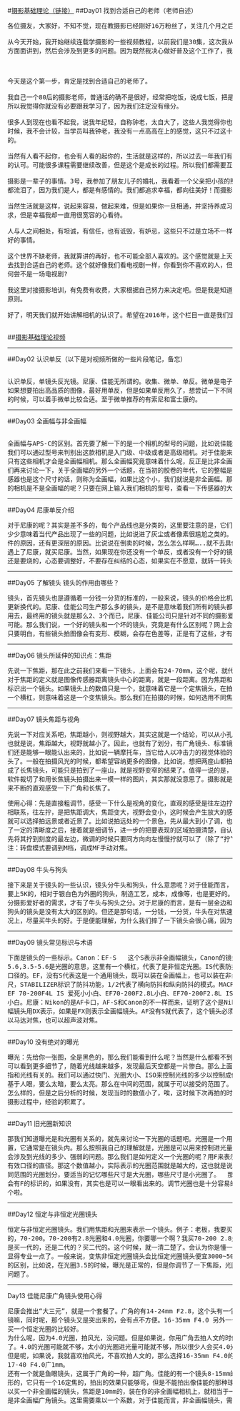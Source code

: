 #[摄影基础理论（链接）](http://www.ganlantu.com/course/63/lesson/list)
##Day01 找到合适自己的老师（老师自述）
<pre>
各位摄友，大家好，不知不觉，现在教摄影已经刚好16万粉丝了，关注几个月之后，基本都了解我了，新关注的，估计还是很陌生。

从今天开始，我开始继续连载学摄影的一些视频教程，以前我们是30集，这次我从2016年开始，我们就增加一些课程，把基础的方
方面面讲到，然后会涉及到更多的问题。因为既然我决心做好普及这个工作了，我就好好坚持下去了。

 

今天是这个第一步，肯定是找到合适自己的老师了。

我自己一个80后的摄影老师，普通话的确不是很好，经常把吃饭，说成七饭，把是说成系，即使我的课程讲的很好，也很多人不习惯。
所以我觉得你就没有必要跟我学习了，因为我们注定没有缘分。

很多人到现在也看不起我，说我年纪轻，自称钟老，太自大了，这些人我觉得你也好好休息，不要生气，因为你不知道为什么叫钟老的
时候，我不会计较，当学员叫我钟老，我没有一点高高在上的感觉，这只不过这十几年来的一个称谓，你太在乎，说明我们是很难沟通
的。

当然有人看不起你，也会有人看的起你的，生活就是这样的，所以过去一年我们有很多学员选择加入了橄榄图这个摄影家庭。就是对我
的认可。可能很多课程需要继续改善，但是这个是成长的过程。所以我们都需要互相包容。

摄影是一辈子的事情。3号，我参加了朋友儿子的婚礼，我看着一个父亲把小孩的照片从小放到结婚的时候，我看到很多跟我一样的男人
都流泪了，因为我们是人，都是有感情的。我们都追求幸福，都向往美好！而摄影是最好的记录方式。

当然生活就是这样，说起来容易，做起来难，但是如果你一旦相通，并坚持养成习惯，那我们就没有什么遗憾了。摄影教学我会用严格要
求，但是幸福我却一直用很宽容的心看待。

人与人之间相处，有坦诚，有信任，也有诋毁，有妒忌，这些只不过是立场不一样。但是我觉得心存感恩，少打扰被人，做好自己就是很
好的事情。

这个世界不缺老师，我就算讲的再好，也不可能全部人喜欢的。这个感觉就是上天估计设计的一个规律来的。所以我一般都祝福这些同学，
去找到合适自己的老师。这个就好像我们看电视剧一样，你看到你不喜欢的人，但是这个不喜欢的人，在里面还是有他的拥护者。人生，
何尝不是一场电视剧?

我这里对接摄影培训，有免费有收费，大家根据自己努力来决定吧。但是我是知道免费只是一种体验。收费是一种能力。不过这些都是自愿
原则。

好了，明天我们就开始讲解相机的认识了。希望在2016年，这个栏目一直是我们坚持的！

</pre>
##[摄影基础理论视频](http://www.ganlantu.com/course/63/lesson/list)
***
##Day02 认识单反（以下是对视频所做的一些片段笔记，备忘）
<pre> 
认识单反，单镜头反光镜。尼康、佳能无所谓的。收集、微单、单反。微单是电子取景，相对于单反的光学取景，是比较的慢的。
如果想要拍出高品质的图像，最好用单反，但是如果单反用久了，想尝试一下不同的风格，也可以用微单，对于女性用户呢，开始
的时候，可以着手微单比较合适。至于微单推荐的有索尼和富士康的。
</pre>
***
##Day03 全画幅与非全画幅
<pre> 
全画幅与APS-C的区别。首先要了解一下的是一个相机的型号的问题，比如说佳能，在相机的前面就会标注出来，它的具体的型号，
我们可以通过型号来判别出这款相机是入门级、中级或者是高级相机。对于佳能来说1D、5DIII、6D是属于高级相机了，通常来说，
只有这些相机才会是全画幅相机。那么全画幅究竟意味着什么呢，反正是比非全画幅好的。比如说有着更低的噪点等。好，现在我
们再来讨论一下，关于全画幅的另外一个话题，在当初的胶卷的年代，它的整幅是36*24的，所以在单反的传感器中，如果它的传
感器也是这个尺寸的话，则称为全画幅，如果比这个小，我们就说是非全画幅。那么除了上述的方法，我们有什么方法来确定自己
的相机是不是全画幅的呢？只要在网上输入我们相机的型号，查看一下传感器的大小就可以了。
</pre>
***
##Day04 尼康单反介绍
<pre>
对于尼康的呢？其实是差不多的，每个产品线也是分类的，这里要注意的是，它们是有不同的产品线的，其实每个产品的升级多多
少少意味着当代产品出现了一些的问题，比如说进了灰尘或者像素很尴尬之类的。有些人讨论尼康好还是佳能好，本质上并不是硬
件的原因，还有更深层的原因。比说说在倒卖的时候，怎么怎么样啊…..就不去具体的讨论了。总之，如果你遇上了佳能就买佳能，
遇上了尼康，就买尼康。当然，如果现在你还没有一个单反，或者没有一个好的镜头，就要准备一下了。有些时候，钱该烧的时候
还是要烧的，心态要调整好，不要存在纠结的心态，如果实在不愿意，就转一转头，不玩摄影也是可以的。
</pre>
***
##Day05 了解镜头 镜头的作用由哪些？
<pre>
镜头，首先镜头也是遵循着一分钱一分货的标准的，一般来说，镜头的价格会比机身贵，为什么呢，因为镜头可以保值，而机身是会
更新换代的。尼康、佳能公司生产那么多的镜头，是不是意味着我们所有的镜头都要体验一遍呢？其实并不是，最后你会发现，用来
用去，最终用的镜头就是那么2、3个而已，尼康、佳能公司只是针对不同的摄影爱好者的偏好去设计的，当然也不排除他们想多卖的
可能。那么我们说，一个好的镜头和一个坏的镜头，究竟是有什么区别呢？网上会给出一些色散、直方图之类的，看着就头疼，其实
只要明白，有些镜头拍图像会有变形、模糊，会存在色差等，正是有了这些，才有了区分一个镜头好坏的标准。
</pre>
***
##Day06 镜头所延伸的知识点：焦距
<pre>
先说一下焦距，那在此之前我们来看一下镜头，上面会有24-70mm，这个呢，就代表着焦距。很直观吧。成像原理其实就是小孔成像啦，
对于焦距的定义就是图像传感器距离镜头中心的距离，就是一段距离。因为焦距和镜头是分不开的嘛，所以通常来说，我们会以焦距来
标识出一个镜头。如果镜头上的数值只是一个，就意味着它是一个定焦镜头，在拍照的时候，就不要跑来跑去了。相对的，如果中间有
一个横杠，则意味着这是一个变焦镜头。那么我们在拍摄的时候，如何选用不同焦距的镜头呢？这就涉及到一个视角的问题了。
</pre>
***
##Day07 镜头焦距与视角
<pre>
先说一下对应关系吧，焦距越小，则视野越大，其实这就是一个结论，可以从小孔成像的原理来理解，想一下对应的图像就可以理解了。
也就是说，焦距越大，视野就越小了。因此，也就有了划分，有广角镜头、标准镜头、长焦镜头等等。对于广角镜头拍摄出来的图片我
们还是能够一眼能认出来的，比如说一辆摩托车，当它给人以冲击力的视觉体验的时候，其实就是很大的视野范围了，用的就是广角镜
头了。一般在拍摄风光的时候，都希望容纳更多的图像，比如说，想把两座山都拍摄进来，这时候是可以运用广角镜头的，但是如果换
成了长焦镜头，可能只是拍到了一座山，就是视野变窄的结果了。值得一说的是，如果你的分年率很高，你用广角镜头拍摄过后，使用
软件裁切了和用长焦镜头拍摄出来一模一样的图片，其实那就没意思了。摄影就是多实践，这时候，就可以打开相机，通过变焦镜头，
来不断的直观感受一下广角和长焦了。
</pre>
<pre>
使用心得：先是直接粗调节，感受一下什么是视角的变化，直观的感受是往左边拧是变大，往右边拧是变小。这时候，和焦距标注的刻度
相联系，往左拧，是把焦距调大，焦距变大，视野会变小，这时候会产生放大的感觉。找到了放大、缩小，和焦距、视野的对应关系之后，
就可以选择拍远景或者近景了。比如说拍远处的一个景色，先从最大到小了调，也就是不断的、慢慢的向左调节，发现要拍摄的区域出现
了一定的清晰度之后，接着就是细调节，进一步的把要表现的区域拍摄清楚，自认为的理论是，我是从短焦至长焦变换的，所以微调前，
先将其拧到刻度的最左边，微调的时候只要同方向向左慢慢拧就可以了（除了“拧”，一时间想不出其他的可以代替的词了）
注：转盘模式要调到M档，调成MF手动对焦。
</pre>
***
##Day08 牛头与狗头
<pre>
接下来是关于镜头的一些认识，镜头分牛头和狗头，什么意思呢？对于佳能而言，外圈上有一个红圈，就称之为牛头，最便宜的牛头，也是
要上5K的，相对于银白色为外圈的狗头，制造工艺，成本，成像等，也是更好的。不是说狗头的镜头不好，只是，为了市场需求，满足一部
分摄影爱好者的需求，才有了牛头与狗头之分。对于尼康的而言，是有一层金边和纳米镀膜的“N”标识。一般在光线良好的情况下，牛头与
狗头的镜头是没有太大的区别的。但还是那句话，一分钱，一分货，牛头在对焦速度，成像上都是比狗头好的。所以，在经济预算足够的情
况上，尽量买牛头的好。于是便能理解，为什么我们摔了一下镜头会很心痛，因为都是10K以上的镜头啊。
</pre>
***
##Day09 镜头常见标识与术语
<pre>
下面是镜头的一些标示。Canon：EF-S	这个S表示非全画幅镜头，Canon的镜头是EF卡口的。18-135mm表示这是一个变焦的镜头。1:3.5-
5.6,3.5-5.6是光圈的意思，这里有一个横杠，代表了是非恒定光圈。IS代表防抖。φ67代表镜头的口径，讲到UV镜的时候，你要买67mm
口径的。EF，没有S代表这是一个通用镜头，既可以装在全画幅上，也可以装在非全画幅上。USM代表超声波马达对焦。还会有对焦距离标
尺，STABILIZER标识了防抖功能，1/2代表了横向防抖和纵向防抖的模式。MACRO证明是有微距功能的。EF 70-200LF4 小小白、
EF 70-200F4L IS 爱死小小白、EF70-200F2.8L小白、EF70-200F2.8L IS II爱死小白兔2.8光圈的就叫做小白。4光圈的，就叫做小
小白。尼康：Nikon的是AF卡口，AF-S和Canon的不一样而来，证明了这个是Nikon的新头，也是能够用超声波对焦的。Nikon的非全画
幅镜头用DX表示，如果是FX则表示全画幅镜头。AF没有S就代表了，这个镜头必须用Nikon机身的马达、驱动去对焦。新镜头就是说既可
以马达对焦，也可以超声波对焦。
</pre>
***
##Day10 没有绝对的曝光
<pre>
曝光：先给你一张图，全是黑色的，那么我们能看到什么呢？当然是什么都看不到了。我调亮一点，可以看出一点东西了；再调亮一点，
可以看到更多细节了，随着光线越来越多，发现最后天空都是一片惨白。那么上面的这个小案例说明了什么呢？首先要明白，曝光，是
指和光线有关的。我们可以通过快门、光圈大小、ISO来控制光线的多少以控制成像。曝光不足，与曝光过度一般都是可以看出来的，
基于人眼，要么太暗，要么太亮。那么在中间的范围，就属于可以接受的范围了。在拍摄中，你一开始可能并不知道，这个曝光效果是
怎么样的，但是之后分析的时候，发现当时的数值小了，唉，这时候下次再拍的时候，就注意了，可以将曝光值调大一些，这些就是在
摄影过程中，经验的积累了。
</pre>
***
##Day11 旧光圈新知识
<pre>
那我们知道曝光是和光圈有关系的，就先来讨论一下光圈的话题吧。光圈是一个用来控制光线透过镜头，进入机身内感光面的光亮的装
置，它通常是在镜头内。那么按照我自己的理解就是，光圈是可以用来控制进光量的多少的。其实就仅仅是一个多少的问题。可能还是
会涉及到光线的多少、强弱的问题。那么我们是如何定义一个光圈的呢？用F来表示，具体定义好像是一个比值吧，镜头的焦距/镜头的
有效口径的直径。那这个数值越小，实际表示的光圈范围就是越大的，这也就是说，对于光圈就有了区分，结合之前的公式，就有了不
同范围的光圈划分，要适当的记忆哪些尺寸是大光圈，哪些尺寸是小光圈了。  那么我们在机身上，是如何知道哪个数值对应着光圈呢？
会有F的标识的，如果没有，其实也是可以一眼看出来的。调节光圈也是十分容易的，相机上，一共就只有两个滚轮，不是这个，就是哪
个啦。
</pre>
***
##Day12 恒定与非恒定光圈镜头
<pre>
恒定与非恒定光圈镜头。我们用焦距和光圈来表示一个镜头。例子：老板，我要买一个镜头？你买什么镜头啊？我买Nikon的或者Cannon
的，70-200。70-200有2.8光圈和4.0光圈，你要哪一个啊？我买70-200 2.8光圈的。你是买防抖的，还是非防抖的？我买防抖的。你
是买一代的，还是二代的？买二代的。这个时候，就一清二楚了。会认为你是懂一点摄影的。如果你说，我买EF卡口的，那么就会更加
显得专业一点了。一般来说，变焦非恒定光圈镜头会比恒定光圈镜头便宜3000~5000K。主要是为了满足不同摄影师的预算。除了性价比
的区别，比如说，在光圈3.5的时候，曝光是正常的，但是你调节了一下焦距，光圈变化了。在光线不足的情况下，就会出现曝光的一些
问题了。
</pre>
***
Day13 佳能尼康广角镜头使用心得
<pre>
尼康会推出“大三元”，就是一个套餐了。广角的有14-24mm F2.8，这个头有一个不好的地方就是，在拍一些风光的时候，因为要加滤
镜嘛，同时呢，那个镜头又是突出来的，会有点不方便。16-35mm F4.0 另外一个17-35mm F2.8 这两个光圈的比较呢，正常来说，要
买一个恒定光圈的比较好。
为什么呢，因为4.0光圈，拍风光，没问题。但是如果说，你用广角去拍人文的时候，人文在这种弱光的情况下，可能就要用到大光圈
了。4.0的光圈可能就不够，太小的光圈进光量可能就不够，所以很少人会买4.0光圈的那个镜头。
但是呢，如果说，我就喜欢拍风光，不喜欢拍人文的，那么选择16-35mm F4.0的镜头也是没有问题的。这个是佳能新出的一个镜头，比
17-40 F4.0广1mm。
还有一个就是鱼眼镜头，这属于广角的一种，超广角。佳能的有一个镜头8-15mm的广角镜头，可以拍出圆球形的效果，尼康是没有圆球
形的，它只有一个16定焦的，拍出的效果只能够弯，但是不能拍出像佳能的那种球形效果。如果是非全画幅的相机，应该怎么办呢？可
以买一个非全画幅的镜头，焦距是10mm的，装在你的非全画幅相机上，就相当于一个15定焦的一个鱼眼镜头，10-24mm，10-22mm也都
是非全画幅广角镜头。这里需要乘以一个系数，对于佳能而言，非全画幅镜头，需要乘以一个1.6。
</pre>
